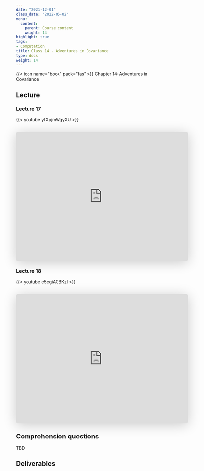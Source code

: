 ```yaml
---
date: "2021-12-01"
class_date: "2022-05-02"
menu:
  content:
    parent: Course content
    weight: 14
highlight: true
tags:
- Computation
title: Class 14 - Adventures in Covariance
type: docs
weight: 14
---
```


{{< icon name="book" pack="fas" >}} Chapter 14: Adventures in Covariance

## Lecture

### Lecture 17

{{< youtube yfXpjmWgyXU >}}

<br>

<iframe class="speakerdeck-iframe" frameborder="0" src="https://speakerdeck.com/player/4542a31bca014bacb068a3d19c61770d" title="L17 Statistical Rethinking Winter 2019" allowfullscreen="true" mozallowfullscreen="true" webkitallowfullscreen="true" style="border: 0px; background: padding-box padding-box rgba(0, 0, 0, 0.1); margin: 0px; padding: 0px; border-radius: 6px; box-shadow: rgba(0, 0, 0, 0.2) 0px 5px 40px; width: 560px; height: 420px;" data-ratio="1.3333333333333333"></iframe>

<br>

### Lecture 18

{{< youtube e5cgiAGBKzI >}}

<br>

<iframe class="speakerdeck-iframe" frameborder="0" src="https://speakerdeck.com/player/365cb7f482674b12baaee3aadaddc3cf" title="L18 Statistical Rethinking Winter 2019" allowfullscreen="true" mozallowfullscreen="true" webkitallowfullscreen="true" style="border: 0px; background: padding-box padding-box rgba(0, 0, 0, 0.1); margin: 0px; padding: 0px; border-radius: 6px; box-shadow: rgba(0, 0, 0, 0.2) 0px 5px 40px; width: 560px; height: 420px;" data-ratio="1.3333333333333333"></iframe>

## Comprehension questions

TBD

## Deliverables


